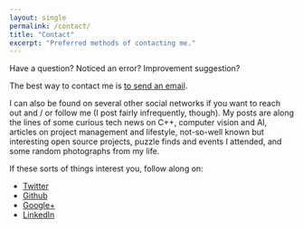 ```yaml
---
layout: single
permalink: /contact/
title: "Contact"
excerpt: "Preferred methods of contacting me."
---
```


Have a question? Noticed an error? Improvement suggestion? 

The best way to contact me is [to send an email](mailto:vicrucann@gmail.com). 

I can also be found on several other social networks if you want to reach out and / or follow me (I post fairly infrequently, though). My posts are along the lines of some curious tech news on C++, computer vision and AI, articles on project management and lifestyle, not-so-well known but interesting open source projects, puzzle finds and events I attended, and some random photographs from my life.

If these sorts of things interest you, follow along on:

* [Twitter](https://twitter.com/vicrucann)
* [Github](https://github.com/vicrucann)
* [Google+](https://plus.google.com/+VictoriaRudakova)
* [LinkedIn](https://linkedin.com/in/vicrucann)

